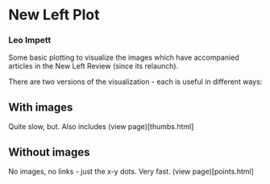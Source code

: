 # New Left Plot
### Leo Impett


Some basic plotting to visualize the images which have accompanied articles in the New Left Review (since its relaunch). 

There are two versions of the visualization - each is useful in different ways:

## With images
Quite slow, but. Also includes
(view page)[thumbs.html]

## Without images
No images, no links - just the x-y dots. Very fast. 
(view page)[points.html]


